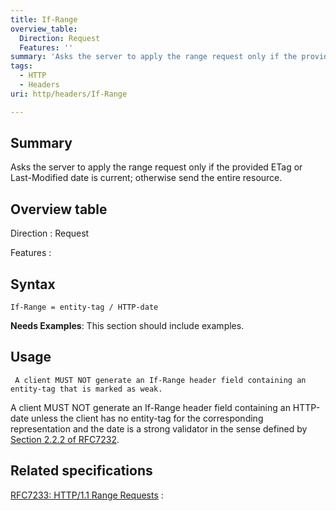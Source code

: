```yaml
---
title: If-Range
overview_table:
  Direction: Request
  Features: ''
summary: 'Asks the server to apply the range request only if the provided ETag or Last-Modified date is current; otherwise send the entire resource.'
tags:
  - HTTP
  - Headers
uri: http/headers/If-Range

---
```

## Summary

Asks the server to apply the range request only if the provided ETag or Last-Modified date is current; otherwise send the entire resource.

## Overview table

Direction
:   Request

Features
:

## Syntax

    If-Range = entity-tag / HTTP-date

**Needs Examples**: This section should include examples.

## Usage

     A client MUST NOT generate an If-Range header field containing an entity-tag that is marked as weak.

A client MUST NOT generate an If-Range header field containing an HTTP-date unless the client has no entity-tag for the corresponding representation and the date is a strong validator in the sense defined by [Section 2.2.2 of RFC7232](http://tools.ietf.org/html/rfc7232#section-2.2.2).

## Related specifications

[RFC7233: HTTP/1.1 Range Requests](http://tools.ietf.org/html/rfc7233#section-3.2)
:


